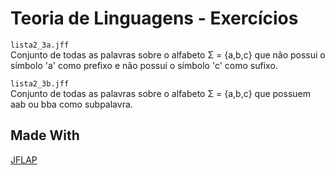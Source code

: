 # Teoria de Linguagens - Exercícios

`lista2_3a.jff`  
Conjunto de todas as palavras sobre o alfabeto Σ = {a,b,c} que não possui o símbolo 'a' como prefixo e não possui o símbolo 'c' como sufixo.

`lista2_3b.jff`  
Conjunto de todas as palavras sobre o alfabeto Σ = {a,b,c} que possuem aab ou bba como subpalavra.

## Made With
[JFLAP](http://www.jflap.org/)
